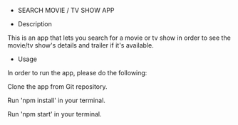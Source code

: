 - SEARCH MOVIE / TV SHOW APP

- Description

This is an app that lets you search for a movie or tv show in order to see the movie/tv show's details and trailer if it's available.

- Usage

In order to run the app, please do the following:

Clone the app from Git repository.

Run 'npm install' in your terminal.

Run 'npm start' in your terminal.
